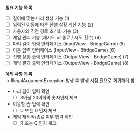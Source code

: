 **필요 기능 목록**
- [ ] 길이에 맞는 다리 생성 기능 (1)
- [ ] 입력된 이동에 따른 진행 상황 계산 기능 (2)
- [ ] 사용자의 직전 경로 초기화 기능 (3)
- [ ] 게임 관리 기능 (재시도 or 종료 / 시도 횟수) (4)
- [ ] 다리 길이 입력 인터페이스 (InputView - BridgeGame) (5)
- [ ] 이동 입력 인터페이스 (InputView - BirdgeGame) (6)
- [ ] 진행 상황 출력 인터페이스 (OutputView - BridgeGame) (7)
- [ ] 게임 결과 출력 인터페이스 (OutputView - BirdgeGame) (8)

**예외 사항 목록**  
&rarr; IllegalArgumentException 발생 후 발생 시점 전으로 회귀해야 함
- 다리 길이 입력 확인
  - [ ] 3이상 20이하의 숫자인지 체크
- 이동할 칸 입력 확인
  - [ ] U 또는 D 인지 체크
- 게임 재시작/종료 여부 입력 확인
  - [ ] R 또는 Q 인지 체크
